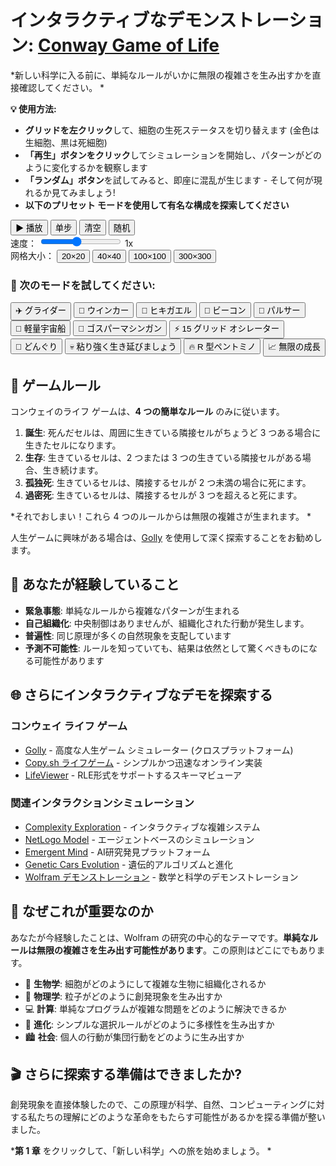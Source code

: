 # インタラクティブなデモンストレーション: [Conway Game of Life](注釈:conways-game-of-life)

*新しい科学に入る前に、単純なルールがいかに無限の複雑さを生み出すかを直接確認してください。 *

**💡 使用方法:**

- **グリッドを左クリック**して、細胞の生死ステータスを切り替えます (金色は生細胞、黒は死細胞)
- **「再生」ボタンをクリック**してシミュレーションを開始し、パターンがどのように変化するかを観察します
- **「ランダム」ボタン**を試してみると、即座に混乱が生じます - そして何が現れるか見てみましょう!
- **以下のプリセット モードを使用して有名な構成を探索してください**

<div id="ゲームオブライフコンテナ" class="ゲームオブライフコンテナ">
    <div class="ゲームコントロール">
        <div class="コントロール行">
            <button id="play-pause-btn" class="control-btn priority">▶ 播放</button>
            <button id="step-btn" class="control-btn">单步</button>
            <button id="clear-btn" class="control-btn">清空</button>
            <button id="random-btn" class="control-btn">随机</button>
        </div>
        <div class="コントロール行">
            <label for="speed-slider">速度：</label>
            <input type="range" id="speed-slider" min="1" max="10" value="5" class="slider">
            <span id="speed-display">1x</span>
        </div>
        <div class="コントロール行">
            <label>网格大小：</label>
            <button id="grid-smallest" class="size-btn active">20×20</button>
            <button id="grid-small" class="size-btn">40×40</button>
            <button id="grid-medium" class="size-btn">100×100</button>
            <button id="grid-large" class="size-btn">300×300</button>
        </div>
    </div>

<canvas id="game-canvas" class="game-canvas"></canvas>

<div class="パターンライブラリ">
    <h3>🎨 次のモードを試してください:</h3>
    <div class="パターンボタン">
        <button class="pattern-btn" data-pattern="glider">✈️ グライダー</button>
        <button class="pattern-btn" data-pattern="blinker">💫 ウインカー</button>
        <button class="pattern-btn" data-pattern="toad">🐸 ヒキガエル</button>
        <button class="pattern-btn" data-pattern="beacon">🔆 ビーコン</button>
        <button class="pattern-btn" data-pattern="pulsar">🌟 パルサー</button>
        <button class="pattern-btn" data-pattern="lightweight-spaceship">🚀 軽量宇宙船</button>
        <button class="pattern-btn" data-pattern="gosper-gun">🔫 ゴスパーマシンガン</button>
        <button class="pattern-btn" data-pattern="pentadecathlon">⚡ 15 グリッド オシレーター</button>
        <button class="pattern-btn" data-pattern="acorn">🌰 どんぐり</button>
        <button class="pattern-btn" data-pattern="diehard">💀 粘り強く生き延びましょう</button>
        <button class="pattern-btn" data-pattern="r-pentomino">🔥 R 型ペントミノ</button>
        <button class="pattern-btn" data-pattern="infinite-growth">📈 無限の成長</button>
    </div>
</div>

## 🧬 ゲームルール

コンウェイのライフ ゲームは、**4 つの簡単なルール** のみに従います。

1. **誕生**: 死んだセルは、周囲に生きている隣接セルがちょうど 3 つある場合に生きたセルになります。
2. **生存**: 生きているセルは、2 つまたは 3 つの生きている隣接セルがある場合、生き続けます。
3. **孤独死**: 生きているセルは、隣接するセルが 2 つ未満の場合に死にます。
4. **過密死**: 生きているセルは、隣接するセルが 3 つを超えると死にます。

*それでおしまい！これら 4 つのルールからは無限の複雑さが生まれます。 *

人生ゲームに興味がある場合は、[Golly](https://golly.sourceforge.io/) を使用して深く探索することをお勧めします。

## 🎯 あなたが経験していること

- **緊急事態**: 単純なルールから複雑なパターンが生まれる
- **自己組織化**: 中央制御はありませんが、組織化された行動が発生します。
- **普遍性**: 同じ原理が多くの自然現象を支配しています
- **予測不可能性**: ルールを知っていても、結果は依然として驚くべきものになる可能性があります

## 🌐 さらにインタラクティブなデモを探索する

### コンウェイ ライフ ゲーム
- [Golly](https://golly.sourceforge.io/) - 高度な人生ゲーム シミュレーター (クロスプラットフォーム)
- [Copy.sh ライフゲーム](https://copy.sh/life/) - シンプルかつ迅速なオンライン実装
- [LifeViewer](https://lazyslug.com/lifeviewer/) - RLE形式をサポートするスキーマビューア

### 関連インタラクションシミュレーション
- [Complexity Exploration](https://www.complexity-explorables.org/) - インタラクティブな複雑システム
- [NetLogo Model](https://ccl.northwestern.edu/netlogo/models/) - エージェントベースのシミュレーション
- [Emergent Mind](https://emergentmind.com/) - AI研究発見プラットフォーム
- [Genetic Cars Evolution](https://rednuht.org/genetic_cars_2/) - 遺伝的アルゴリズムと進化
- [Wolfram デモンストレーション](https://demonstrations.wolfram.com/) - 数学と科学のデモンストレーション

## 🧠 なぜこれが重要なのか

あなたが今経験したことは、Wolfram の研究の中心的なテーマです。**単純なルールは無限の複雑さを生み出す可能性があります**。この原則はどこにでもあります。

- 🌿 **生物学**: 細胞がどのようにして複雑な生物に組織化されるか
- 🌊 **物理学**: 粒子がどのように創発現象を生み出すか
- 💻 **計算**: 単純なプログラムが複雑な問題をどのように解決できるか
- 🧬 **進化**: シンプルな選択ルールがどのように多様性を生み出すか
- 🏙️ **社会**: 個人の行動が集団行動をどのように生み出すか

## 🎬 さらに探索する準備はできましたか?

創発現象を直接体験したので、この原理が科学、自然、コンピューティングに対する私たちの理解にどのような革命をもたらす可能性があるかを探る準備が整いました。

***第 1 章** をクリックして、「新しい科学」への旅を始めましょう。 *
